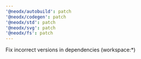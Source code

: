 ```yaml
---
'@neodx/autobuild': patch
'@neodx/codegen': patch
'@neodx/std': patch
'@neodx/svg': patch
'@neodx/fs': patch
---
```


Fix incorrect versions in dependencies (workspace:\*)

